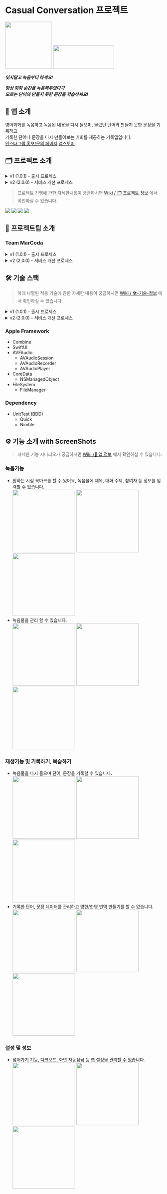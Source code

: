 # Casual Conversation 프로젝트

[<img src="https://is1-ssl.mzstatic.com/image/thumb/Purple112/v4/f5/e6/a6/f5e6a66b-6148-0758-1cbe-68e044302575/AppIcon-0-1x_U007emarketing-0-7-0-85-220.png/230x0w.webp" width="150" height="150">](https://apps.apple.com/kr/app/id1642134370/) [<img src="https://github.com/user-attachments/assets/fc55999e-fdc5-4814-8f1f-f22030e0de83" width=195 height=75>](https://apps.apple.com/kr/app/id1642134370/) 

***잊지말고 녹음부터 하세요!***

***항상 회화 순간을 녹음해두었다가  
모르는 단어와 만들지 못한 문장을 학습하세요!***

## 📱 앱 소개
영어회화를 녹음하고 녹음된 내용을 다시 들으며, 몰랐던 단어와 만들지 못한 문장을 기록하고   
기록한 단어나 문장을 다시 만들어보는 기회를 제공하는 기록앱입니다.    
[인스타그램 홍보/문의 페이지](https://www.instagram.com/casualconversation_ccrecorder/)  [앱스토어](https://apps.apple.com/kr/app/id1642134370/)  

## 🗂 프로젝트 소개

<details><summary>v1 (1.0.1) - 출시 프로세스</summary><div markdown="1">

팀원 : 2명 (iOS 개발 1명, ProductManger 1명)  
기간 : 22.06.17 ~ 22.09.17 `v1.0.0 출시` / 09.19 `v1.1.0 업데이트` ~    
</div></details>

<details><summary>v2 (2.0.0) - 서비스 개선 프로세스</summary><div markdown="1">

팀원 : 1명 (iOS 1명, Android 0명, 디자이너 0명) 모집중  
기간 : 23.04.10 ~ `v2.0.0` 업데이트    
</div></details>

> 프로젝트 진행에 관한 자세한내용이 궁금하시면 [Wiki / 🗂 프로젝트 정보](https://github.com/PSE-Applications/CasualConversation_iOS/wiki/🗂-프로젝트-정보) 에서 확인하실 수 있습니다.

![](https://img.shields.io/badge/Target_iOS-15.0~-green) ![](https://img.shields.io/badge/Swift-5.6-orange) ![](https://img.shields.io/badge/Xcode-13.4-blue) ![](https://img.shields.io/badge/SwiftUI-3.0-puple) 

## 🥇 프로젝트팀 소개
### Team MarCoda
<details><summary>v1 (1.0.1) - 출시 프로세스</summary><div markdown="1">

|<img src="https://www.notion.so/image/https%3A%2F%2Fs3-us-west-2.amazonaws.com%2Fsecure.notion-static.com%2F1cba71b5-edd1-4247-9048-4230712e2d3d%2FProfile_1.jpeg?table=block&id=e17e3b5c-cbdd-4196-8832-38e6e1083432&spaceId=e6b8a7b9-cbae-4355-941e-ce441f218386&width=2000&userId=aaeaa0fd-5da4-499b-9277-7adf273dceea&cache=v2" width=200 height=200>|<img src="https://www.notion.so/image/https%3A%2F%2Fs3-us-west-2.amazonaws.com%2Fsecure.notion-static.com%2F8e197c5f-03be-4e4a-a777-a0e5468a1c5f%2FCoda__Design.jpg?table=block&id=458a1cfe-8d8b-4fb4-9bf9-80e5ab47ef20&spaceId=e6b8a7b9-cbae-4355-941e-ce441f218386&width=2000&userId=aaeaa0fd-5da4-499b-9277-7adf273dceea&cache=v2" width=200 height=200>|
|:---:|:---:|
|iOS Development/Team Leader|ProductManger/Design|
|김용우 [@keeplo](https://github.com/keeplo) |김찬우 [@dacodaco](https://github.com/dacodaco) |
</div></details>

<details><summary>v2 (2.0.0) - 서비스 개선 프로세스</summary><div markdown="1">

|<img src="https://www.notion.so/image/https%3A%2F%2Fs3-us-west-2.amazonaws.com%2Fsecure.notion-static.com%2F1cba71b5-edd1-4247-9048-4230712e2d3d%2FProfile_1.jpeg?table=block&id=e17e3b5c-cbdd-4196-8832-38e6e1083432&spaceId=e6b8a7b9-cbae-4355-941e-ce441f218386&width=2000&userId=aaeaa0fd-5da4-499b-9277-7adf273dceea&cache=v2" width=200 height=200>|<img src="" width=200 height=200>|<img src="" width=200 height=200>|
|:-:|:-:|:-:|
|PO, iOS|Android|Design|
|김용우 [@keeplo](https://github.com/keeplo) | 모집중 | 모집중 |

</div></details>

## 🛠 기술 스택 

> 아래 나열된 적용 기술에 관한 자세한 내용이 궁금하시면 [Wiki / 🛠-기술-정보](https://github.com/PSE-Applications/CasualConversation_iOS/wiki/🛠-기술-정보) 에서 확인하실 수 있습니다.

<details><summary>v1 (1.0.1) - 출시 프로세스</summary><div markdown="1">

### Tool
* Fastlane
* Tuist

### Architecture & Design Pattern
* Clean Architecture (iOS)
   > Reference by   
   > [The Clean Architecture by Robert C.Martin](https://blog.cleancoder.com/uncle-bob/2012/08/13/the-clean-architecture.html)   
   > [Clean architecture series — Part 3 _ The Cone](https://pereiren.medium.com/clean-architecture-series-part-3-a0c150551e5f)   
   > [iOS-CleanArcitecture-MVVM](https://github.com/kudoleh/iOS-Clean-Architecture-MVVM)  
* MVVM
</div></details>

<details><summary>v2 (2.0.0) - 서비스 개선 프로세스</summary><div markdown="1">

### Tool
* Xcode Cloud
* Package

### Architecture & Design Pattern
* MVVM-C
* Singleton Pattern
</div></details>

### Apple Framework
* Combine
* SwiftUI
* AVFAudio
   * AVAudioSession
   * AVAudioRecorder
   * AVAudioPlayer
* CoreData
   * NSManagedObject
* FileSystem
   * FileManager

### Dependency
* UnitTest (BDD)
   * Quick
   * Nimble
</div></details>

## ⚙️ 기능 소개 with ScreenShots
> 자세한 기능 시나리오가 궁금하시면 [Wiki /📱 앱 정보](https://github.com/PSE-Applications/CasualConversation_iOS/wiki/📱-앱-정보) 에서 확인하실 수 있습니다.

### 녹음기능
- 원하는 시점 북마크를 할 수 있어요, 녹음물에 제목, 대화 주제, 참여자 등 정보를 입력할 수 있습니다.  
<img src="https://github.com/user-attachments/assets/c06aed6f-7472-42b1-9162-d7881a7146e0" width=200> <img src="https://github.com/user-attachments/assets/23ada1bf-770a-4897-bf17-308b4cd766c0" width=200> <img src="https://github.com/user-attachments/assets/7da7b2f7-c96a-4c31-98bb-0972a2d4253d" width=200>
- 녹음물을 관리 할 수 있습니다.  
<img src="https://github.com/user-attachments/assets/69a04bf5-dc30-40c5-9145-e2740214cc11" width=200> <img src="https://github.com/user-attachments/assets/0da2b11b-9e1e-4342-912a-9753093a8e0c" width=200> <img src="https://github.com/user-attachments/assets/39eff515-470b-4ba4-aec2-22f6e43f1a44" width=200>
### 재생기능 및 기록하기, 복습하기
- 녹음물을 다시 들으며 단어, 문장을 기록할 수 있습니다.  
<img src="https://github.com/user-attachments/assets/c27796c7-f781-4b36-b2bb-9319843f9e2a" width=200> <img src="https://github.com/user-attachments/assets/304d3dd3-1834-47d4-83e5-9bffc4a54972" width=200> <img src="https://github.com/user-attachments/assets/98f6d335-d404-4852-8d51-768563bbffca" width=200>
- 기록한 단어, 문장 데이터를 관리하고 영한/한영 번역 만들기를 할 수 있습니다.  
<img src="https://github.com/user-attachments/assets/d40f4aeb-173d-4bd1-b290-ecbb6200446b" width=200> <img src="https://github.com/user-attachments/assets/d22d0a72-1262-4ce4-affb-b128c2ec1124" width=200> <img src="https://github.com/user-attachments/assets/2c4fb7aa-73f1-422b-9939-96bb85e36421" width=200>
### 설정 및 정보
- 넘어가기 기능, 다크모드, 화면 자동잠금 등 앱 설정을 관리할 수 있습니다.  
<img src="https://github.com/user-attachments/assets/af518748-81b9-4b61-a917-4016d67ba361" width=200> <img src="https://github.com/user-attachments/assets/a74ef057-e99d-457a-9abb-3918bcc34de5" width=200> <img src="https://github.com/user-attachments/assets/a43a83ba-dbd5-4be7-943e-e22c2c63fa49" width=200> 
